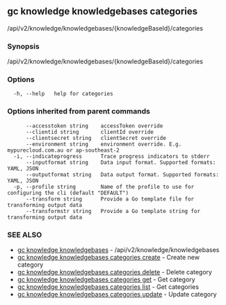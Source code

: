 ## gc knowledge knowledgebases categories

/api/v2/knowledge/knowledgebases/{knowledgeBaseId}/categories

### Synopsis

/api/v2/knowledge/knowledgebases/{knowledgeBaseId}/categories

### Options

```
  -h, --help   help for categories
```

### Options inherited from parent commands

```
      --accesstoken string    accessToken override
      --clientid string       clientId override
      --clientsecret string   clientSecret override
      --environment string    environment override. E.g. mypurecloud.com.au or ap-southeast-2
  -i, --indicateprogress      Trace progress indicators to stderr
      --inputformat string    Data input format. Supported formats: YAML, JSON
      --outputformat string   Data output format. Supported formats: YAML, JSON
  -p, --profile string        Name of the profile to use for configuring the cli (default "DEFAULT")
      --transform string      Provide a Go template file for transforming output data
      --transformstr string   Provide a Go template string for transforming output data
```

### SEE ALSO

* [gc knowledge knowledgebases](gc_knowledge_knowledgebases.html)	 - /api/v2/knowledge/knowledgebases
* [gc knowledge knowledgebases categories create](gc_knowledge_knowledgebases_categories_create.html)	 - Create new category
* [gc knowledge knowledgebases categories delete](gc_knowledge_knowledgebases_categories_delete.html)	 - Delete category
* [gc knowledge knowledgebases categories get](gc_knowledge_knowledgebases_categories_get.html)	 - Get category
* [gc knowledge knowledgebases categories list](gc_knowledge_knowledgebases_categories_list.html)	 - Get categories
* [gc knowledge knowledgebases categories update](gc_knowledge_knowledgebases_categories_update.html)	 - Update category


